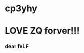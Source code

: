 # cp3yhy
<html>
  <head>
  </head>
    <body>
      <h1>LOVE ZQ forver!!!</h1>
      <h3>      dear fei.F</h3>
    </body>
    </html
